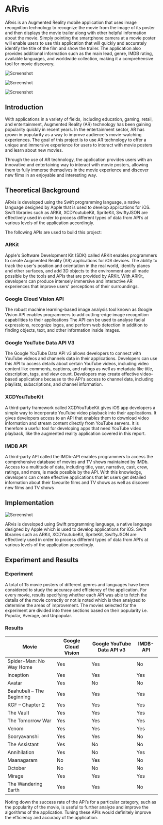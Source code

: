 # ARvis #

ARvis is an Augmented Reality mobile application that uses image recognition technology to recognize the movie from the image of its poster and then displays the movie trailer along with other helpful information about the movie. Simply pointing the smartphone camera at a movie poster will enable users to use this application that will quickly and accurately identify the title of the film and show the trailer. The application also provides additional information such as the main lead, genre, IMDB rating, available languages, and worldwide collection, making it a comprehensive tool for movie discovery.

![Screenshot](arvis1.png)

![Screenshot](arvis2.png)

![Screenshot](arvis3.png)

## Introduction ##

With applications in a variety of fields, including education, gaming, retail, and entertainment, Augmented Reality (AR) technology has been gaining popularity quickly in recent years. In the entertainment sector, AR has grown in popularity as a way to improve audience's movie-watching experiences. The goal of this project is to use AR technology to offer a unique and immersive experience for users to interact with movie posters and learn about new movies.

Through the use of AR technology, the application provides users with an innovative and entertaining way to interact with movie posters, allowing them to fully immerse themselves in the movie experience and discover new films in an enjoyable and interesting way.

## Theoretical Background ##

ARvis is developed using the Swift programming language, a native language designed by Apple that is used to develop applications for iOS. Swift libraries such as ARKit, XCDYoutubeKit, SpriteKit, SwiftyJSON are effectively used in order to process different types of data from API’s at various levels of the application accordingly.

The following APIs are used to build this project:

### ARKit ###

Apple's Software Development Kit (SDK) called ARKit enables programmers to create Augmented Reality (AR) applications for iOS devices. The ability to track the user's position and orientation in the real world, identify planes and other surfaces, and add 3D objects to the environment are all made possible by the tools and APIs that are provided by ARKit. With ARKit, developers can produce intensely immersive and interactive AR experiences that improve users' perceptions of their surroundings.

### Google Cloud Vision API ###

The robust machine learning-based image analysis tool known as Google Vision API enables programmers to add cutting-edge image recognition capabilities to their applications The API can be used to analyse facial expressions, recognize logos, and perform web detection in addition to finding objects, text, and other information inside images.

### Google YouTube Data API V3 ###

The Google YouTube Data API v3 allows developers to connect with YouTube videos and channels data in their applications. Developers can use this API to access details about certain YouTube videos, including video content like comments, captions, and ratings as well as metadata like title, description, tags, and view count. Developers may create effective video-based applications because to the API's access to channel data, including playlists, subscriptions, and channel information.

### XCDYouTubeKit ###

A third-party framework called XCDYouTubeKit gives iOS app developers a simple way to incorporate YouTube video playback into their applications. It gives developers access to an API that enables them to download video information and stream content directly from YouTube servers. It is therefore a useful tool for developing apps that need YouTube video playback, like the augmented reality application covered in this report.

### IMDB API ###

A third-party API called the IMDb-API enables programmers to access the comprehensive database of movies and TV shows maintained by IMDb. Access to a multitude of data, including title, year, narrative, cast, crew, ratings, and more, is made possible by the API. With this knowledge, developers can create effective applications that let users get detailed information about their favourite films and TV shows as well as discover new films and TV shows

## Implementation ##

![Screenshot](arvis4.png)


ARvis is developed using Swift programming language, a native language designed by Apple which is used to develop applications for iOS. Swift libraries such as ARKit, XCDYoutubeKit, SpriteKit, SwiftyJSON are effectively used in order to process different types of data from API’s at various levels of the application accordingly.

## Experiment and Results ##

### Experiment ###

A total of 15 movie posters of different genres and languages have been considered to study the accuracy and efficiency of the application. For every movie, results specifying whether each API was able to fetch the details of the movie correctly or not is noted which is then analyzed to determine the areas of improvement. The movies selected for the experiment are divided into three sections based on their popularity i.e. Popular, Average, and Unpopular.

### Results ###

| Movie                      | Google Cloud Vision | Google YouTube Data API v3 | IMDB-API |
|----------------------------|---------------------|-----------------------------|----------|
| Spider-Man: No Way Home    | Yes                 | Yes                         | No       |
| Inception                  | Yes                 | Yes                         | Yes      |
| Avatar                     | Yes                 | No                          | No       |
| Baahubali – The Beginning | Yes                 | Yes                         | Yes      |
| KGF – Chapter 2            | Yes                 | Yes                         | Yes      |
| The Vault                  | Yes                 | Yes                         | Yes      |
| The Tomorrow War           | Yes                 | Yes                         | Yes      |
| Venom                      | Yes                 | Yes                         | Yes      |
| Sooryavanshi               | Yes                 | Yes                         | No       |
| The Assistant              | Yes                 | No                          | No       |
| Annihilation               | Yes                 | No                          | Yes      |
| Maanagaram                 | No                  | Yes                         | No       |
| October                    | No                  | No                          | No       |
| Mirage                     | Yes                 | Yes                         | Yes      |
| The Wandering Earth        | Yes                 | Yes                         | No       |


Noting down the success rate of the API’s for a particular category, such as the popularity of the movie, is useful to further analyze and improve the algorithms of the application. Tuning these APIs would definitely improve the efficiency and accuracy of the application.
